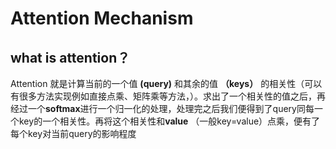 # Attention Mechanism

## what is attention？

Attention 就是计算当前的一个值 **(query)** 和其余的值 **（keys）** 的相关性（可以有很多方法实现例如直接点乘、矩阵乘等方法，）。求出了一个相关性的值之后，再经过一个**softmax**进行一个归一化的处理，处理完之后我们便得到了query同每一个key的一个相关性。再将这个相关性和**value** （一般key=value）点乘，便有了每个key对当前query的影响程度
## 